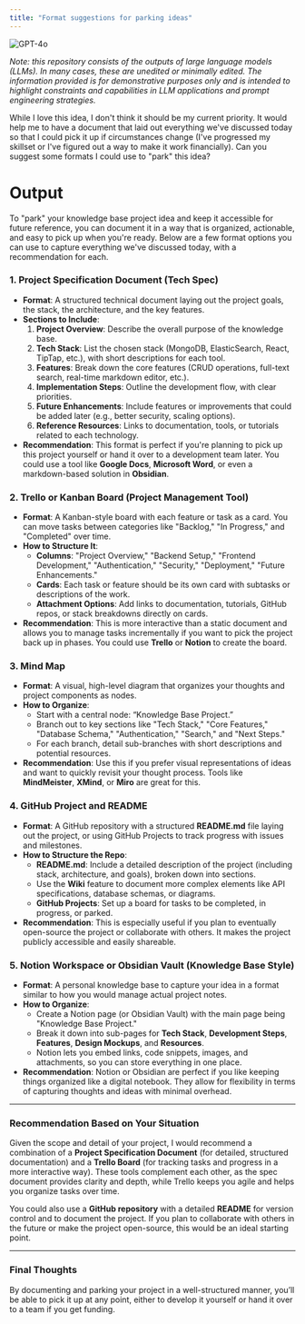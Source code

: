 ```yaml
---
title: "Format suggestions for parking ideas"
---
```

![GPT-4o](https://img.shields.io/badge/GPT--4o-3333FF?style=for-the-badge&logo=openai&logoColor=white)



*Note: this repository consists of the outputs of large language models (LLMs). In many cases, these are unedited or minimally edited. The information provided is for demonstrative purposes only and is intended to highlight constraints and capabilities in LLM applications and prompt engineering strategies.*


While I love this idea, I don't think it should be my current priority. It would help me to have a document that laid out everything we've discussed today so that I could pick it up if circumstances change (I've progressed my skillset or I've figured out a way to make it work financially). Can you suggest some formats I could use to "park" this idea?

# Output
To "park" your knowledge base project idea and keep it accessible for future reference, you can document it in a way that is organized, actionable, and easy to pick up when you're ready. Below are a few format options you can use to capture everything we've discussed today, with a recommendation for each.

### 1. **Project Specification Document (Tech Spec)**
   - **Format**: A structured technical document laying out the project goals, the stack, the architecture, and the key features.
   - **Sections to Include**:
     1. **Project Overview**: Describe the overall purpose of the knowledge base.
     2. **Tech Stack**: List the chosen stack (MongoDB, ElasticSearch, React, TipTap, etc.), with short descriptions for each tool.
     3. **Features**: Break down the core features (CRUD operations, full-text search, real-time markdown editor, etc.).
     4. **Implementation Steps**: Outline the development flow, with clear priorities.
     5. **Future Enhancements**: Include features or improvements that could be added later (e.g., better security, scaling options).
     6. **Reference Resources**: Links to documentation, tools, or tutorials related to each technology.
   - **Recommendation**: This format is perfect if you're planning to pick up this project yourself or hand it over to a development team later. You could use a tool like **Google Docs**, **Microsoft Word**, or even a markdown-based solution in **Obsidian**.

### 2. **Trello or Kanban Board (Project Management Tool)**
   - **Format**: A Kanban-style board with each feature or task as a card. You can move tasks between categories like "Backlog," "In Progress," and "Completed" over time.
   - **How to Structure It**:
     - **Columns**: "Project Overview," "Backend Setup," "Frontend Development," "Authentication," "Security," "Deployment," "Future Enhancements."
     - **Cards**: Each task or feature should be its own card with subtasks or descriptions of the work.
     - **Attachment Options**: Add links to documentation, tutorials, GitHub repos, or stack breakdowns directly on cards.
   - **Recommendation**: This is more interactive than a static document and allows you to manage tasks incrementally if you want to pick the project back up in phases. You could use **Trello** or **Notion** to create the board.

### 3. **Mind Map**
   - **Format**: A visual, high-level diagram that organizes your thoughts and project components as nodes.
   - **How to Organize**:
     - Start with a central node: “Knowledge Base Project.”
     - Branch out to key sections like "Tech Stack," "Core Features," "Database Schema," "Authentication," "Search," and "Next Steps."
     - For each branch, detail sub-branches with short descriptions and potential resources.
   - **Recommendation**: Use this if you prefer visual representations of ideas and want to quickly revisit your thought process. Tools like **MindMeister**, **XMind**, or **Miro** are great for this.

### 4. **GitHub Project and README**
   - **Format**: A GitHub repository with a structured **README.md** file laying out the project, or using GitHub Projects to track progress with issues and milestones.
   - **How to Structure the Repo**:
     - **README.md**: Include a detailed description of the project (including stack, architecture, and goals), broken down into sections.
     - Use the **Wiki** feature to document more complex elements like API specifications, database schemas, or diagrams.
     - **GitHub Projects**: Set up a board for tasks to be completed, in progress, or parked.
   - **Recommendation**: This is especially useful if you plan to eventually open-source the project or collaborate with others. It makes the project publicly accessible and easily shareable.

### 5. **Notion Workspace or Obsidian Vault (Knowledge Base Style)**
   - **Format**: A personal knowledge base to capture your idea in a format similar to how you would manage actual project notes.
   - **How to Organize**:
     - Create a Notion page (or Obsidian Vault) with the main page being "Knowledge Base Project."
     - Break it down into sub-pages for **Tech Stack**, **Development Steps**, **Features**, **Design Mockups**, and **Resources**.
     - Notion lets you embed links, code snippets, images, and attachments, so you can store everything in one place.
   - **Recommendation**: Notion or Obsidian are perfect if you like keeping things organized like a digital notebook. They allow for flexibility in terms of capturing thoughts and ideas with minimal overhead.

---

### **Recommendation Based on Your Situation**
Given the scope and detail of your project, I would recommend a combination of a **Project Specification Document** (for detailed, structured documentation) and a **Trello Board** (for tracking tasks and progress in a more interactive way). These tools complement each other, as the spec document provides clarity and depth, while Trello keeps you agile and helps you organize tasks over time.

You could also use a **GitHub repository** with a detailed **README** for version control and to document the project. If you plan to collaborate with others in the future or make the project open-source, this would be an ideal starting point.

---

### Final Thoughts
By documenting and parking your project in a well-structured manner, you’ll be able to pick it up at any point, either to develop it yourself or hand it over to a team if you get funding.
